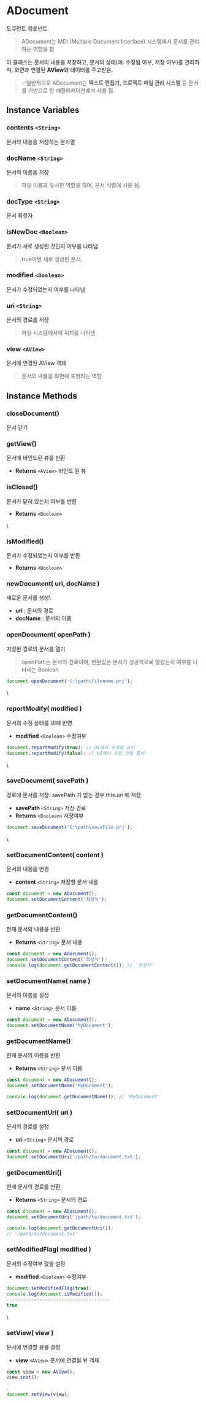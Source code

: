 # ADocument

도큐먼트 컴포넌트

> ADocument는 MDI (Multiple Document Interface) 시스템에서 문서를 관리하는 역할을 함

이 클래스는 문서의 내용을 저장하고, 문서의 상태(예: 수정됨 여부, 저장 여부)를 관리하며, 화면과 연결된 **AView**와 데이터를 주고받음.

> ✅일반적으로 ADocument는 **텍스트 편집기, 프로젝트 파일 관리 시스템** 등 문서를 기반으로 한 애플리케이션에서 사용 됨.

## Instance Variables

### contents `<String>`

문서의 내용을 저장하는 문자열

### docName `<String>`

문서의 이름을 저장

> 파일 이름과 유사한 역할을 하며, 문서 식별에 사용 됨.

### docType `<String>`

문서 확장자

### isNewDoc `<Boolean>`

문서가 새로 생성된 것인지 여부를 나타냄

> true이면 새로 생성된 문서.

### modified `<Boolean>`

문서가 수정되었는지 여부를 나타냄

### uri `<String>`

문서의 경로를 저장

> 파일 시스템에서의 위치를 나타냄

### view `<AView>`

문서에 연결된 AView 객체

> 문서의 내용을 화면에 표현하는 역할

## Instance Methods

### closeDocument()

문서 닫기

### getView()

문서에 바인드된 뷰를 반환

* **Returns** `<AView>` 바인드 된 뷰

### isClosed()

문서가 닫혀 있는지 여부를 반환

* **Returns** `<Boolean>`

\


### isModified()

문서가 수정되었는지 여부를 반환

* **Returns** `<Boolean>`

### newDocument( uri, docName )

새로운 문서를 생성\


* **uri** : 문서의 경로
* **docName** : 문서의 이름

### openDocument( openPath )

지정된 경로의 문서를 열기

> openPath는 문서의 경로이며, 반환값은 문서가 성공적으로 열렸는지 여부를 나타내는 Boolean

```js
document.openDocument('C:\path\filename.prj');
```

\


### reportModify( modified )

문서의 수정 상태를 UI에 반영

* **modified** `<Boolean>` 수정여부

```js
document.reportModify(true); // UI에서 수정됨 표시 
document.reportModify(false); // UI에서 수정 안됨 표시
```

\


### saveDocument( savePath )

경로에 문서를 저장. savePath 가 없는 경우 this.uri 에 저장

* **savePath** `<String>` 저장 경로
* **Returns** `<Boolean>` 저장여부

```js
document.saveDocument('C:\path\saveFile.prj');
```

\


### setDocumentContent( content )

문서의 내용을 변경

* **content** `<String>` 저장할 문서 내용

```js
const document = new ADocument(); 
document.setDocumentContent('최성식');
```

### getDocumentContent()

현재 문서의 내용을 반환

* **Returns** `<String>` 문서 내용

```js
const document = new ADocument();
document.setDocumentContent('최성식'); 
console.log(document.getDocumentContent()); // '최성식'
```

### setDocumentName( name )

문서의 이름을 설정

* **name** `<String>` 문서 이름

```js
const document = new ADocument(); 
document.setDocumentName('MyDocument');
```

### getDocumentName()

현재 문서의 이름을 반환

* **Returns** `<String>` 문서 이름

```js
const document = new ADocument(); 
document.setDocumentName('MyDocument'); 

console.log(document.getDocumentName()); // 'MyDocument'
```

### setDocumentUri( uri )

문서의 경로를 설정

* **uri** `<String>` 문서의 경로

```js
const document = new ADocument(); 
document.setDocumentUri('/path/to/document.txt');
```

### getDocumentUri()

현재 문서의 경로를 반환

* **Returns** `<String>` 문서의 경로

```js
const document = new ADocument(); 
document.setDocumentUri('/path/to/document.txt'); 

console.log(document.getDocumentUri()); 
// '/path/to/document.txt'
```

### setModifiedFlag( modified )

문서의 수정여부 값을 설정

* **modified** `<Boolean>` 수정여부

```js
document.setModifiedFlag(true); 
console.log(document.isModified());
--------------------------------------
true
```

\


### setView( view )

문서에 연결할 뷰를 설정

* **view** `<AView>` 문서에 연결될 뷰 객체

```js
const view = new AView();
view.init();
.
.
document.setView(view);
```
